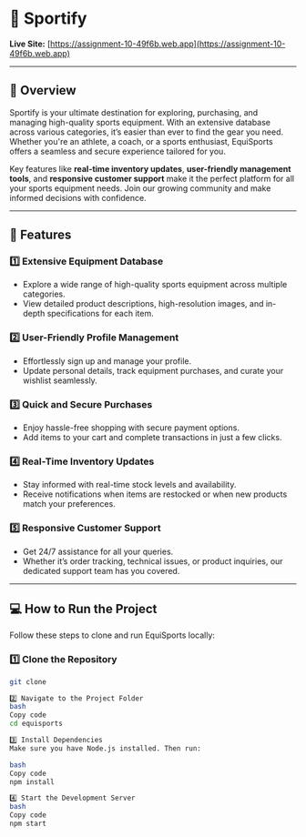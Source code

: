 # 🏇 Sportify  

**Live Site:** [https://assignment-10-49f6b.web.app](https://assignment-10-49f6b.web.app)  

---

## 🌟 Overview  

Sportify is your ultimate destination for exploring, purchasing, and managing high-quality sports equipment. With an extensive database across various categories, it’s easier than ever to find the gear you need. Whether you're an athlete, a coach, or a sports enthusiast, EquiSports offers a seamless and secure experience tailored for you.  

Key features like **real-time inventory updates**, **user-friendly management tools**, and **responsive customer support** make it the perfect platform for all your sports equipment needs. Join our growing community and make informed decisions with confidence.  

---

## 🚀 Features  

### 1️⃣ **Extensive Equipment Database**  
- Explore a wide range of high-quality sports equipment across multiple categories.  
- View detailed product descriptions, high-resolution images, and in-depth specifications for each item.  

### 2️⃣ **User-Friendly Profile Management**  
- Effortlessly sign up and manage your profile.  
- Update personal details, track equipment purchases, and curate your wishlist seamlessly.  

### 3️⃣ **Quick and Secure Purchases**  
- Enjoy hassle-free shopping with secure payment options.  
- Add items to your cart and complete transactions in just a few clicks.  

### 4️⃣ **Real-Time Inventory Updates**  
- Stay informed with real-time stock levels and availability.  
- Receive notifications when items are restocked or when new products match your preferences.  

### 5️⃣ **Responsive Customer Support**  
- Get 24/7 assistance for all your queries.  
- Whether it’s order tracking, technical issues, or product inquiries, our dedicated support team has you covered.  

---

## 💻 How to Run the Project  

Follow these steps to clone and run EquiSports locally:  

### 1️⃣ Clone the Repository  
```bash
git clone 

2️⃣ Navigate to the Project Folder
bash
Copy code
cd equisports

3️⃣ Install Dependencies
Make sure you have Node.js installed. Then run:

bash
Copy code
npm install

4️⃣ Start the Development Server
bash
Copy code
npm start
